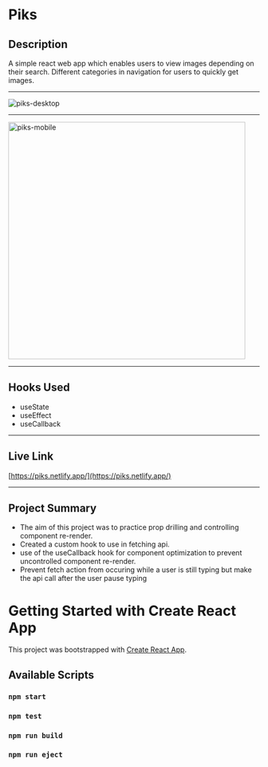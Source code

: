 
# Piks

## Description
A simple react web app which enables users to view images depending on their search. Different categories in navigation for users to quickly get images.

---
![piks-desktop](https://user-images.githubusercontent.com/66972059/131231772-280c15ae-c25a-4f41-b53b-57774cee02eb.jpg)

---

<img width="475" alt="piks-mobile" src="https://user-images.githubusercontent.com/66972059/131231937-eaa1079a-7576-434b-a0e9-a3327a3fd507.png">

---

## Hooks Used

- useState
- useEffect
- useCallback

---

## Live Link
[https://piks.netlify.app/](https://piks.netlify.app/)

---

## Project Summary

- The aim of this project was to practice prop drilling and controlling component re-render.
- Created a custom hook to use in fetching api.
- use of the useCallback hook for component optimization to prevent uncontrolled component re-render.
- Prevent fetch action from occuring while a user is still typing but make the api call after the user pause typing

# Getting Started with Create React App

This project was bootstrapped with [Create React App](https://github.com/facebook/create-react-app).

## Available Scripts

### `npm start`

### `npm test`

### `npm run build`

### `npm run eject`

